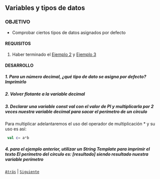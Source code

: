 ## Variables y tipos de datos

### OBJETIVO 

- Comprobar ciertos tipos de datos asignados por defecto

#### REQUISITOS 

1. Haber terminado el [Ejemplo 2](../Ejemplo-02) y [Ejemplo 3](../Ejemplo-03)

#### DESARROLLO

##### 1. Para un número decimal, ¿qué tipo de dato se asigna por defecto? Imprimirlo


##### 2. Volver flotante a la variable *decimal* 

##### 3. Declarar una variable *const val* con el valor de PI y multiplicarla por 2 veces nuestra variable *decimal* para sacar el perímetro de un círculo

Para multiplicar adelantaremos el uso del operador de multiplicación  * y su uso es así:

```kotlin
 val c= a*b
```


##### 4. para el ejemplo anterior, utilizar un *String Template* para imprimir el texto *El perímetro del círculo es: [resultado]* siendo resultado nuestra variable perímetro

[`Atrás`](../Ejemplo-03) | [`Siguiente`](../Ejemplo-04)

